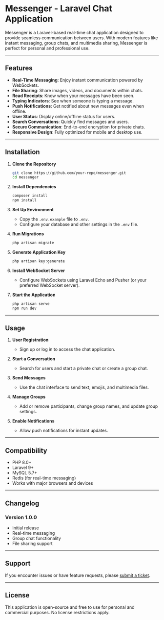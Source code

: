 # Messenger - Laravel Chat Application

Messenger is a Laravel-based real-time chat application designed to provide seamless communication between users. With modern features like instant messaging, group chats, and multimedia sharing, Messenger is perfect for personal and professional use.

---

## Features

- **Real-Time Messaging**: Enjoy instant communication powered by WebSockets.
- **File Sharing**: Share images, videos, and documents within chats.
- **Read Receipts**: Know when your messages have been seen.
- **Typing Indicators**: See when someone is typing a message.
- **Push Notifications**: Get notified about new messages even when offline.
- **User Status**: Display online/offline status for users.
- **Search Conversations**: Quickly find messages and users.
- **Secure Communication**: End-to-end encryption for private chats.
- **Responsive Design**: Fully optimized for mobile and desktop use.

---

## Installation

1. **Clone the Repository**
   ```bash
   git clone https://github.com/your-repo/messenger.git
   cd messenger
   ```

2. **Install Dependencies**
   ```bash
   composer install
   npm install
   ```

3. **Set Up Environment**
   - Copy the `.env.example` file to `.env`.
   - Configure your database and other settings in the `.env` file.

4. **Run Migrations**
   ```bash
   php artisan migrate
   ```

5. **Generate Application Key**
   ```bash
   php artisan key:generate
   ```

6. **Install WebSocket Server**
   - Configure WebSockets using Laravel Echo and Pusher (or your preferred WebSocket server).

7. **Start the Application**
   ```bash
   php artisan serve
   npm run dev
   ```

---

## Usage

1. **User Registration**
   - Sign up or log in to access the chat application.

2. **Start a Conversation**
   - Search for users and start a private chat or create a group chat.

3. **Send Messages**
   - Use the chat interface to send text, emojis, and multimedia files.

4. **Manage Groups**
   - Add or remove participants, change group names, and update group settings.

5. **Enable Notifications**
   - Allow push notifications for instant updates.

---

## Compatibility

- PHP 8.0+
- Laravel 9+
- MySQL 5.7+
- Redis (for real-time messaging)
- Works with major browsers and devices

---

## Changelog

### Version 1.0.0
- Initial release
- Real-time messaging
- Group chat functionality
- File sharing support

---

## Support

If you encounter issues or have feature requests, please [submit a ticket](#).

---

## License

This application is open-source and free to use for personal and commercial purposes. No license restrictions apply.
